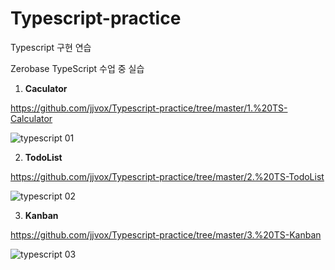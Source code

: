 # Typescript-practice

Typescript 구현 연습

Zerobase TypeScript 수업 중 실습

1. **Caculator**

https://github.com/jjvox/Typescript-practice/tree/master/1.%20TS-Calculator

![typescript 01](https://user-images.githubusercontent.com/110772094/211716341-69a39401-dbe3-49fa-bf89-5e6de817c089.PNG)

2. **TodoList**

https://github.com/jjvox/Typescript-practice/tree/master/2.%20TS-TodoList

![typescript 02](https://user-images.githubusercontent.com/110772094/211716356-7129cc49-b3e4-49a9-ba8c-18bec82923fa.PNG)

3. **Kanban**

https://github.com/jjvox/Typescript-practice/tree/master/3.%20TS-Kanban

![typescript 03](https://user-images.githubusercontent.com/110772094/211716373-767dbb00-08c8-4418-a6fb-fce27bc2337f.PNG)

